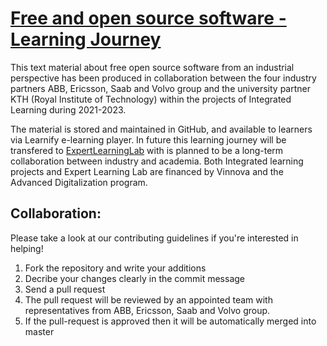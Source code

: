 # [Free and open source software - Learning Journey](https://github.com/ExpertLearningLab/foss-learning)

This text material about free open source software from an industrial perspective has been produced in collaboration between the four industry partners ABB, Ericsson, Saab and Volvo group and the university partner KTH (Royal Institute of Technology) within the projects of Integrated Learning during 2021-2023. 

The material is stored and maintained in GitHub, and available to learners via Learnify e-learning player. In future this learning journey will be transfered to [ExpertLearningLab](https://github.com/ExpertLearningLab) with is planned to be a long-term collaboration between industry and academia. Both Integrated learning projects and Expert Learning Lab are financed by Vinnova and the Advanced Digitalization program.

## Collaboration:
Please take a look at our contributing guidelines if you're interested in helping!
1. Fork the repository and write your additions
2. Decribe your changes clearly in the commit message
3. Send a pull request
4. The pull request will be reviewed by an appointed team with representatives from ABB, Ericsson, Saab and Volvo group.
5. If the pull-request is approved then it will be automatically merged into master
 
